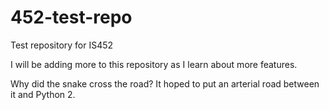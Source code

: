 # 452-test-repo
Test repository for IS452

I will be adding more to this repository as I learn about more features.

Why did the snake cross the road?  It hoped to put an arterial road between it and Python 2.
